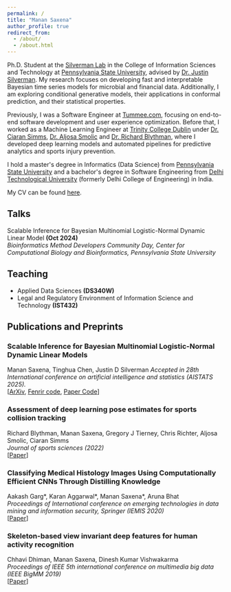 ```yaml
---
permalink: /
title: "Manan Saxena"
author_profile: true
redirect_from: 
  - /about/
  - /about.html
---
```


Ph.D. Student at the [Silverman Lab](https://jsilve24.github.io/SilvermanLab/) in the College of Information Sciences and Technology at [Pennsylvania State University](https://ist.psu.edu/), advised by [Dr. Justin Silverman](http://www.justin-silverman.com/). My research focuses on developing fast and interpretable Bayesian time series models for microbial and financial data. Additionally, I am exploring conditional generative models, their applications in conformal prediction, and their statistical properties.

Previously, I was a Software Engineer at [Tummee.com](https://www.tummee.com/), focusing on end-to-end software development and user experience optimization. Before that, I worked as a Machine Learning Engineer at [Trinity College Dublin](https://www.tcd.ie/) under [Dr. Ciaran Simms](https://www.tcd.ie/mecheng/staff/csimms/), [Dr. Aljosa Smolic](https://www.hslu.ch/en/lucerne-university-of-applied-sciences-and-arts/about-us/people-finder/profile/?pid=5280) and [Dr. Richard Blythman](https://ie.linkedin.com/in/richard-blythman-64b2b948), where I developed deep learning models and automated pipelines for predictive analytics and sports injury prevention.

I hold a master's degree in Informatics (Data Science) from [Pennsylvania State University](https://ist.psu.edu/) and a bachelor's degree in Software Engineering from [Delhi Technological University](http://dtu.ac.in/) (formerly Delhi College of Engineering) in India.
 
My CV can be found [here](../files/resume.pdf).

Talks
------
Scalable Inference for Bayesian Multinomial Logistic-Normal Dynamic Linear Model **(Oct 2024)**   
*Bioinformatics Method Developers Community Day, Center for Computational Biology and Bioinformatics, Pennsylvania State University*

Teaching
------

- Applied Data Sciences **(DS340W)**
- Legal and Regulatory Environment of Information Science and Technology **(IST432)** 

Publications and Preprints
------

### Scalable Inference for Bayesian Multinomial Logistic-Normal Dynamic Linear Models
Manan Saxena, Tinghua Chen, Justin D Silverman
*Accepted in 28th International conference on artificial intelligence and statistics (AISTATS 2025).*  
[[ArXiv](https://arxiv.org/pdf/2410.05548), [Fenrir code](https://github.com/manansaxena/fenrir), [Paper Code](https://github.com/manansaxena/fenrir_paper_code)]

### Assessment of deep learning pose estimates for sports collision tracking
Richard Blythman, Manan Saxena, Gregory J Tierney, Chris Richter, Aljosa Smolic, Ciaran Simms  
*Journal of sports sciences (2022)*  
[[Paper](https://www.tandfonline.com/doi/full/10.1080/02640414.2022.2117474)]

### Classifying Medical Histology Images Using Computationally Efficient CNNs Through Distilling Knowledge
Aakash Garg\*, Karan Aggarwal\*, Manan Saxena\*, Aruna Bhat  
*Proceedings of International conference on emerging technologies in data mining and information security, Springer (IEMIS 2020)*  
[[Paper](https://link.springer.com/chapter/10.1007/978-981-15-9774-9_66)]

### Skeleton-based view invariant deep features for human activity recognition
Chhavi Dhiman, Manan Saxena, Dinesh Kumar Vishwakarma  
*Proceedings of IEEE 5th international conference on multimedia big data (IEEE BigMM 2019)*  
[[Paper](https://ieeexplore.ieee.org/abstract/document/8919406)]